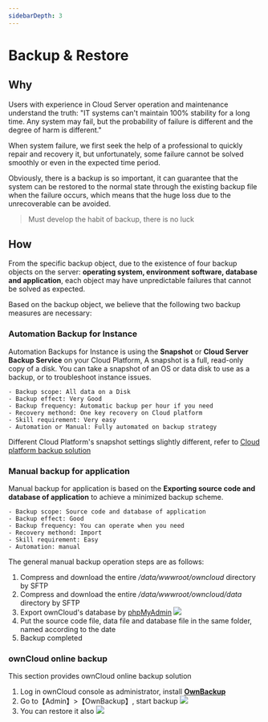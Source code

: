 ```yaml
---
sidebarDepth: 3
---
```


# Backup & Restore

## Why

Users with experience in Cloud Server operation and maintenance understand the truth: "IT systems can't maintain 100% stability for a long time. Any system may fail, but the probability of failure is different and the degree of harm is different."

When system failure, we first seek the help of a professional to quickly repair and recovery it, but unfortunately, some failure cannot be solved smoothly or even in the expected time period.

Obviously, there is a backup is so important, it can guarantee that the system can be restored to the normal state through the existing backup file when the failure occurs, which means that the huge loss due to the unrecoverable can be avoided.

> Must develop the habit of backup, there is no luck

## How

From the specific backup object, due to the existence of four backup objects on the server: **operating system, environment software, database and application**, each object may have unpredictable failures that cannot be solved as expected.

Based on the backup object, we believe that the following two backup measures are necessary:

### Automation Backup for Instance

Automation Backups for Instance is using the **Snapshot** or **Cloud Server Backup Service** on your Cloud Platform, A snapshot is a full, read-only copy of a disk. You can take a snapshot of an OS or data disk to use as a backup, or to troubleshoot instance issues.

```
- Backup scope: All data on a Disk
- Backup effect: Very Good
- Backup frequency: Automatic backup per hour if you need
- Recovery methond: One key recovery on Cloud platform
- Skill requirement: Very easy 
- Automation or Manual: Fully automated on backup strategy
```

Different Cloud Platform's snapshot settings slightly different, refer to [Cloud platform backup solution](https://support.websoft9.com/docs/faq/tech-instance.html)

### Manual backup for application

Manual backup for application is based on the **Exporting source code and database of application** to achieve a minimized backup scheme.

```
- Backup scope: Source code and database of application
- Backup effect: Good
- Backup frequency: You can operate when you need
- Recovery methond: Import
- Skill requirement: Easy 
- Automation: manual
```
The general manual backup operation steps are as follows:

1. Compress and download the entire */data/wwwroot/owncloud* directory by SFTP 
2. Compress and download the entire */data/wwwroot/owncloud/data* directory by SFTP 
3. Export ownCloud's database by [phpMyAdmin](/admin-mysql.md)
   ![](https://libs.websoft9.com/Websoft9/DocsPicture/zh/mysql/phpmyadmin-export-websoft9.png)
4. Put the source code file, data file and database file in the same folder, named according to the date
5. Backup completed

### ownCloud online backup

This section provides ownCloud online backup solution

1. Log in ownCloud console as administrator, install **[OwnBackup](http://en.websoft9.com/xdocs/owncloud-image-guide/#using-apps)** 
2. Go to【Admin】>【OwnBackup】, start backup
   ![](http://libs.websoft9.com/Websoft9/DocsPicture/en/owncloud/owncloud-ownbackup-websoft9.png)
3. You can restore it also
   ![](http://libs.websoft9.com/Websoft9/DocsPicture/en/owncloud/owncloud-restore-websoft9.png)